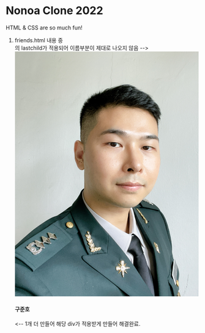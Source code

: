 # Nonoa Clone 2022

HTML & CSS are so much fun!

1. friends.html 내용 중
   <div class="user-component__column">의 lastchild가 적용되어 이름부분이 제대로 나오지 않음
   -->  <main class="friends-screen">
        <div class="user-component">
        <div class="user-component__column">
          <img
            src="./img/구준호.JPG"
            class="user-component__avatar user-component__avatar--xl"
          />
          <div class="user-component__text">
            <h4 class="user-component__title">구준호</h4>
            <!-- <h6 class="user-component__subtitle">this is whatever</h6> -->
          </div>
        </div>
        <div class="user-component__column"></div> <-- 1개 더 만들어 해당 div가 적용받게 만들어 해결완료.
      </div>
